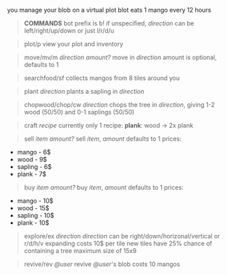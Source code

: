 you manage your blob on a virtual plot
blot eats 1 mango every 12 hours

> **COMMANDS**
bot prefix is b!
if unspecified, *direction* can be left/right/up/down or just l/r/d/u

> plot/p
view your plot and inventory

> move/mv/m *direction* *amount?*
move in *direction*
amount is optional, defaults to 1

> searchfood/sf
collects mangos from 8 tiles around you

> plant *direction*
plants a sapling in *direction*

> chopwood/chop/cw *direction*
chops the tree in *direction*, giving 1-2 wood (50/50) and 0-1 saplings (50/50)

> craft *recipe*
currently only 1 recipe:
**plank**: wood -> 2x plank

> sell *item* *amount?*
sell *item*, *amount* defaults to 1
prices:
- mango - 6$
- wood - 9$
- sapling - 6$
- plank - 7$

> buy *item* *amount?*
buy *item*, *amount* defaults to 1
prices:
- mango - 10$
- wood - 15$
- sapling - 10$
- plank - 10$

> explore/ex *direction*
*direction* can be right/down/horizonal/vertical or r/d/h/v
expanding costs 10$ per tile
new tiles have 25% chance of containing a tree
maximum size of 15x9

> revive/rev *@user*
revive *@user*'s blob
costs 10 mangos